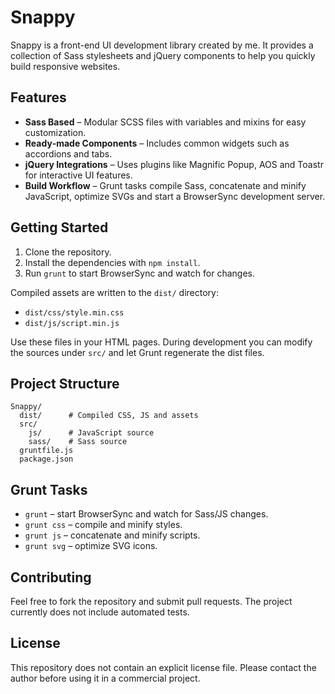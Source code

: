 # Snappy

Snappy is a front-end UI development library created by me. It provides a collection of Sass stylesheets and jQuery components to help you quickly build responsive websites.

## Features

- **Sass Based** – Modular SCSS files with variables and mixins for easy customization.
- **Ready‑made Components** – Includes common widgets such as accordions and tabs.
- **jQuery Integrations** – Uses plugins like Magnific Popup, AOS and Toastr for interactive UI features.
- **Build Workflow** – Grunt tasks compile Sass, concatenate and minify JavaScript, optimize SVGs and start a BrowserSync development server.

## Getting Started

1. Clone the repository.
2. Install the dependencies with `npm install`.
3. Run `grunt` to start BrowserSync and watch for changes.

Compiled assets are written to the `dist/` directory:

- `dist/css/style.min.css`
- `dist/js/script.min.js`

Use these files in your HTML pages. During development you can modify the sources under `src/` and let Grunt regenerate the dist files.

## Project Structure

```
Snappy/
  dist/      # Compiled CSS, JS and assets
  src/
    js/      # JavaScript source
    sass/    # Sass source
  gruntfile.js
  package.json
```

## Grunt Tasks

- `grunt` – start BrowserSync and watch for Sass/JS changes.
- `grunt css` – compile and minify styles.
- `grunt js` – concatenate and minify scripts.
- `grunt svg` – optimize SVG icons.

## Contributing

Feel free to fork the repository and submit pull requests. The project currently does not include automated tests.

## License

This repository does not contain an explicit license file. Please contact the author before using it in a commercial project.
